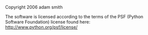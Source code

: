 Copyright 2006 adam smith

The software is licensed according to the terms of the PSF (Python Software Foundation) license found here: http://www.python.org/psf/license/